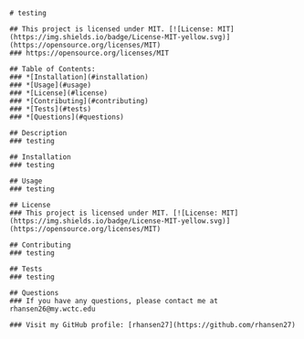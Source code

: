 
    # testing
    
    ## This project is licensed under MIT. [![License: MIT](https://img.shields.io/badge/License-MIT-yellow.svg)](https://opensource.org/licenses/MIT)
    ### https://opensource.org/licenses/MIT
    
    ## Table of Contents:
    ### *[Installation](#installation)
    ### *[Usage](#usage)
    ### *[License](#license)
    ### *[Contributing](#contributing)
    ### *[Tests](#tests)
    ### *[Questions](#questions)
    
    ## Description
    ### testing
    
    ## Installation
    ### testing
    
    ## Usage
    ### testing 
    
    ## License
    ### This project is licensed under MIT. [![License: MIT](https://img.shields.io/badge/License-MIT-yellow.svg)](https://opensource.org/licenses/MIT)
    
    ## Contributing
    ### testing
    
    ## Tests
    ### testing
    
    ## Questions
    ### If you have any questions, please contact me at rhansen26@my.wctc.edu
    
    ### Visit my GitHub profile: [rhansen27](https://github.com/rhansen27)
    